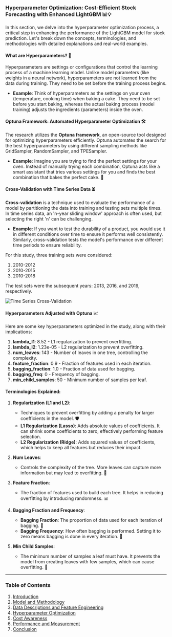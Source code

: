 ### Hyperparameter Optimization: Cost-Efficient Stock Forecasting with Enhanced LightGBM 📊💡

In this section, we delve into the hyperparameter optimization process, a critical step in enhancing the performance of the LightGBM model for stock prediction. Let's break down the concepts, terminologies, and methodologies with detailed explanations and real-world examples.

#### What are Hyperparameters? 🤔
Hyperparameters are settings or configurations that control the learning process of a machine learning model. Unlike model parameters (like weights in a neural network), hyperparameters are not learned from the data during training. They need to be set before the training process begins.

- **Example**: Think of hyperparameters as the settings on your oven (temperature, cooking time) when baking a cake. They need to be set before you start baking, whereas the actual baking process (model training) adjusts the ingredients (parameters) inside the oven.

#### Optuna Framework: Automated Hyperparameter Optimization 🛠️

The research utilizes the **Optuna framework**, an open-source tool designed for optimizing hyperparameters efficiently. Optuna automates the search for the best hyperparameters by using different sampling methods like GridSampler, RandomSampler, and TPESampler.

- **Example**: Imagine you are trying to find the perfect settings for your oven. Instead of manually trying each combination, Optuna acts like a smart assistant that tries various settings for you and finds the best combination that bakes the perfect cake. 🎂

#### Cross-Validation with Time Series Data ⏳

**Cross-validation** is a technique used to evaluate the performance of a model by partitioning the data into training and testing sets multiple times. In time series data, an 'n-year sliding window' approach is often used, but selecting the right 'n' can be challenging.

- **Example**: If you want to test the durability of a product, you would use it in different conditions over time to ensure it performs well consistently. Similarly, cross-validation tests the model's performance over different time periods to ensure reliability.

For this study, three training sets were considered:
1. 2010-2012
2. 2010-2015
3. 2010-2018

The test sets were the subsequent years: 2013, 2016, and 2019, respectively.

![Time Series Cross-Validation](https://via.placeholder.com/150)

#### Hyperparameters Adjusted with Optuna 📈

Here are some key hyperparameters optimized in the study, along with their implications:

1. **lambda_l1**: 8.52 - L1 regularization to prevent overfitting.
2. **lambda_l2**: 1.23e-05 - L2 regularization to prevent overfitting.
3. **num_leaves**: 143 - Number of leaves in one tree, controlling the complexity.
4. **feature_fraction**: 0.9 - Fraction of features used in each iteration.
5. **bagging_fraction**: 1.0 - Fraction of data used for bagging.
6. **bagging_freq**: 0 - Frequency of bagging.
7. **min_child_samples**: 50 - Minimum number of samples per leaf.

#### Terminologies Explained:

1. **Regularization (L1 and L2)**:
   - Techniques to prevent overfitting by adding a penalty for larger coefficients in the model. 🛡️
   - **L1 Regularization (Lasso)**: Adds absolute values of coefficients. It can shrink some coefficients to zero, effectively performing feature selection. 
   - **L2 Regularization (Ridge)**: Adds squared values of coefficients, which helps to keep all features but reduces their impact.

2. **Num Leaves**:
   - Controls the complexity of the tree. More leaves can capture more information but may lead to overfitting. 🍃

3. **Feature Fraction**:
   - The fraction of features used to build each tree. It helps in reducing overfitting by introducing randomness. 📊

4. **Bagging Fraction and Frequency**:
   - **Bagging Fraction**: The proportion of data used for each iteration of bagging. 🧩
   - **Bagging Frequency**: How often bagging is performed. Setting it to zero means bagging is done in every iteration. 🔄

5. **Min Child Samples**:
   - The minimum number of samples a leaf must have. It prevents the model from creating leaves with few samples, which can cause overfitting. 🌱

---

### Table of Contents
1. [Introduction](https://github.com/aditya-saxena-7/Cost-Efficient-Stock-Forecasting-with-Enhanced-LightGBM/blob/master/Introduction.md)
2. [Model and Methodology](https://github.com/aditya-saxena-7/Cost-Efficient-Stock-Forecasting-with-Enhanced-LightGBM/blob/master/Model%20and%20Methodology.md)
3. [Data Descriptions and Feature Engineering](https://github.com/aditya-saxena-7/Cost-Efficient-Stock-Forecasting-with-Enhanced-LightGBM/blob/master/Data%20Descriptions%20and%20Feature%20Engineering.md)
4. [Hyperparameter Optimization](https://github.com/aditya-saxena-7/Cost-Efficient-Stock-Forecasting-with-Enhanced-LightGBM/blob/master/Hyperparameter%20Optimization.md)
5. [Cost Awareness](https://github.com/aditya-saxena-7/Cost-Efficient-Stock-Forecasting-with-Enhanced-LightGBM/blob/master/Cost%20Awareness.md)
6. [Performance and Measurement](https://github.com/aditya-saxena-7/Cost-Efficient-Stock-Forecasting-with-Enhanced-LightGBM/blob/master/Performance%20and%20Measurement.md)
7. [Conclusion](https://github.com/aditya-saxena-7/Cost-Efficient-Stock-Forecasting-with-Enhanced-LightGBM/blob/master/Conclusion.md)
